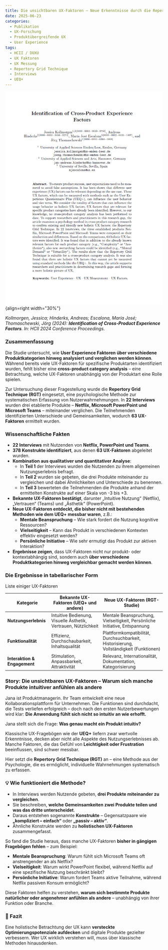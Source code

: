 ```yaml
---
title: Die unsichtbaren UX-Faktoren – Neue Erkenntnisse durch die Repertory Grid Technique
date: 2025-06-23
categories:
  - Publikation
  - UX-Forschung
  - Produktübergreifende UX
  - User Experience
tags:
  - HCII / DUXU
  - UX Faktoren
  - UX Messung
  - Repertory Grid Technique
  - Interviews
  - UEQ+
---
```

![Artikel HCII Repro Grid](assets/2025-06-23-ReproGrid.png){align=right width="30%"}


*Kollmorgen, Jessica; Hinderks, Andreas; Escalona, María José; Thomaschewski, Jörg (2024): **Identification of Cross-Product Experience Factors**. In: HCII 2024 Conference Proceedings.*  


### Zusammenfassung

Die Studie untersucht, wie **User Experience Faktoren über verschiedene Produktkategorien hinweg analysiert und verglichen werden können**. Während bereits viele UX-Faktoren für spezifische Produktarten identifiziert wurden, fehlt bisher eine **cross-product category analysis** – eine Betrachtung, welche UX-Faktoren unabhängig von der Produktart eine Rolle spielen.  

Zur Untersuchung dieser Fragestellung wurde die **Repertory Grid Technique (RGT)** eingesetzt, eine psychologische Methode zur systematischen Erfassung von Nutzerwahrnehmungen. In **22 Interviews** wurden drei etablierte Produkte – **Netflix, Microsoft PowerPoint und Microsoft Teams** – miteinander verglichen. Die Teilnehmenden identifizierten Unterschiede und Gemeinsamkeiten, wodurch **63 UX-Faktoren** ermittelt wurden.  

<!-- more -->

### Wissenschaftliche Fakten

- **22 Interviews** mit Nutzenden von **Netflix, PowerPoint und Teams**.  
- **378 Konstrukte identifiziert**, aus denen **63 UX-Faktoren** abgeleitet wurden.  
- **Kombination aus qualitativer und quantitativer Analyse**:  
    - In **Teil 1** der Interviews wurden die Nutzenden zu ihrem allgemeinen Nutzungserlebnis befragt.  
    - In **Teil 2** wurden sie gebeten, die drei Produkte miteinander zu vergleichen und dabei Ähnlichkeiten und Unterschiede zu benennen.  
    - In **Teil 3** bewerteten die Teilnehmenden die Produkte anhand der ermittelten Konstrukte auf einer Skala von -3 bis +3.  
- **Bekannte UX-Faktoren bestätigt**, darunter „Intuitive Nutzung“ (Netflix), „Vertrauen“ (Teams) und „Ästhetik“ (PowerPoint).  
- **Neue UX-Faktoren entdeckt, die bisher nicht mit bestehenden Methoden wie dem UEQ+ messbar waren**, z.B.:  
    - **Mentale Beanspruchung** – Wie stark fordert die Nutzung kognitive Ressourcen?  
    - **Vielseitigkeit** – Kann das Produkt in verschiedenen Kontexten effektiv eingesetzt werden?  
    - **Persönliche Initiative** – Wie sehr ermutigt das Produkt zur aktiven Interaktion?  
- **Ergebnisse zeigen**, dass UX-Faktoren nicht nur produkt- oder kontextabhängig sind, sondern auch **über verschiedene Produktkategorien hinweg vergleichbar gemacht werden können**.  

### Die Ergebnisse in tabellarischer Form

Liste einiger UX-Faktoren

| **Kategorie**              | **Bekannte UX-Faktoren (UEQ+ und andere)** | **Neue UX-Faktoren (RGT-Studie)** |
|----------------------------|-------------------------------------------|-----------------------------------|
| **Nutzungserlebnis**       | Intuitive Bedienung, Visuelle Ästhetik, Vertrauen, Nützlichkeit | Mentale Beanspruchung, Vielseitigkeit, Persönliche Initiative, Entspannung |
| **Funktionalität**         | Effizienz, Durchschaubarkeit, Inhaltsqualität | Plattformkompatibilität, Durchsuchbarkeit, Historisierung, Vollständigkeit (Funktionen) |
| **Interaktion & Engagement** | Stimulation, Anpassbarkeit, Attraktivität | Relevanz, Internationalität, Dokumentation, Kategorisierung |



### Story: Die unsichtbaren UX-Faktoren – Warum sich manche Produkte intuitiver anfühlen als andere

Jana ist Produktmanagerin. Ihr Team entwickelt eine neue Kollaborationsplattform für Unternehmen. Die Funktionen sind durchdacht, die Tests verliefen erfolgreich – doch nach den ersten Nutzerbewertungen wird klar: **Die Anwendung fühlt sich nicht so intuitiv an wie erhofft.**  

Jana stellt sich die Frage: **Was genau macht ein Produkt intuitiv?**  

Klassische UX-Fragebögen wie der **UEQ+** liefern zwar wertvolle Erkenntnisse, decken aber nicht alle Aspekte des Nutzungserlebnisses ab. Manche Faktoren, die das Gefühl von **Leichtigkeit oder Frustration** beeinflussen, sind schwer messbar.  

Hier setzt die **Repertory Grid Technique (RGT)** an – eine Methode aus der Psychologie, die es ermöglicht, individuelle Wahrnehmungen systematisch zu erfassen.  

### 💡 Wie funktioniert die Methode?

- In Interviews werden Nutzende gebeten, **drei Produkte miteinander zu vergleichen**.  
- Sie beschreiben, **welche Gemeinsamkeiten zwei Produkte teilen und was das dritte unterscheidet**.  
- Daraus entstehen sogenannte **Konstrukte** – Gegensatzpaare wie **„kompliziert – einfach“** oder **„passiv – aktiv“**.  
- Ähnliche Konstrukte werden zu **holistischen UX-Faktoren** zusammengefasst.  

So fand die Studie heraus, dass manche UX-Faktoren **bisher in gängigen Fragebögen fehlen** – zum Beispiel:  

- **Mentale Beanspruchung**: Warum fühlt sich Microsoft Teams oft anstrengender an als Netflix?  
- **Vielseitigkeit**: Warum wirkt PowerPoint flexibel, während Netflix auf eine spezifische Nutzung beschränkt bleibt?  
- **Persönliche Initiative**: Warum fordert Teams aktive Teilnahme, während Netflix passiven Konsum ermöglicht?  

Diese Faktoren helfen zu verstehen, **warum sich bestimmte Produkte natürlicher oder angenehmer anfühlen als andere** – unabhängig von ihrer Funktion oder Branche.  

### 🎯 Fazit
Eine holistische Betrachtung der UX kann **versteckte Optimierungspotenziale aufdecken** und digitale Produkte gezielter verbessern. Wer UX wirklich verstehen will, muss über klassische Methoden hinausdenken.